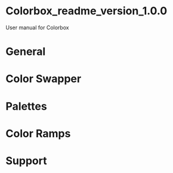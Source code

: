 # Colorbox_readme_version_1.0.0
User manual for Colorbox

<h1> General </h1>
<h1> Color Swapper </h1>
<h1> Palettes </h1>
<h1> Color Ramps </h1>
<h1> Support </h1>
